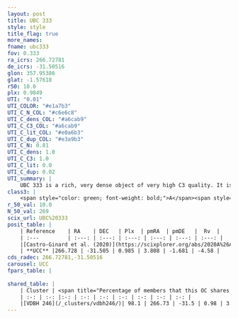 ```yaml
---
layout: post
title: UBC 333
style: style
title_flag: true
more_names: 
fname: ubc333
fov: 0.333
ra_icrs: 266.72781
de_icrs: -31.50516
glon: 357.95386
glat: -1.57618
r50: 10.0
plx: 0.9849
UTI: "0.01"
UTI_COLOR: "#e1a7b3"
UTI_C_N_COL: "#c6e6c8"
UTI_C_dens_COL: "#a6cab9"
UTI_C_C3_COL: "#a6cab9"
UTI_C_lit_COL: "#e0a6b3"
UTI_C_dup_COL: "#e3a9b3"
UTI_C_N: 0.81
UTI_C_dens: 1.0
UTI_C_C3: 1.0
UTI_C_lit: 0.0
UTI_C_dup: 0.02
UTI_summary: |
    UBC 333 is a rich, very dense object of very high C3 quality. It is rarely studied in the literature.<br><br><span style="color: #99180f; font-weight: bold;">Warning: </span>This is very likely a duplicate object, which shares a large percentage of members with at least one previously reported entry.
class3: |
    <span style="color: green; font-weight: bold;">A</span><span style="color: green; font-weight: bold;">A</span>
r_50_val: 10.0
N_50_val: 269
scix_url: UBC%20333
posit_table: |
    | Reference    | RA    | DEC   | Plx  | pmRA  | pmDE   |  Rv  |
    | :---         | :---: | :---: | :---: | :---: | :---: | :---: |
    |[Castro-Ginard et al. (2020)](https://scixplorer.org/abs/2020A%26A...635A..45C) | 266.727 | -31.513 | 1.011 | 3.831 | -1.633 | -- |
    | **UCC** |266.728 | -31.505 | 0.985 | 3.808 | -1.681 | -4.58 | 
cds_radec: 266.72781,-31.50516
carousel: UCC
fpars_table: |
    
shared_table: |
    | Cluster | <span title="Percentage of members that this OC shares with the ones listed">%</span>   | RA   | DEC   | Plx   | pmRA  | pmDE  | Rv | UTI |
    | :-: | :-: |:-: | :-: | :-: | :-: | :-: | :-: | :-: |
    |[VDBH 246](/_clusters/vdbh246/)| 98.1 | 266.73 | -31.5 | 0.98 | 3.8 | -1.68 | -4.58 |0.96 |
---
```

